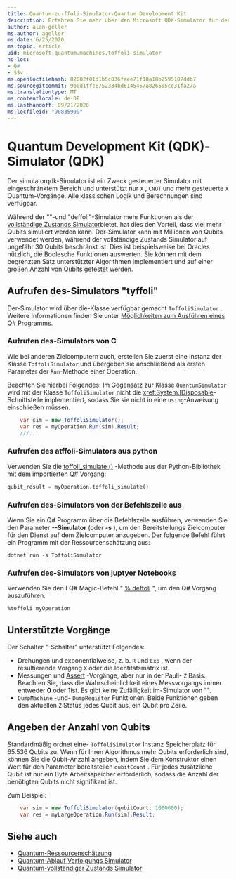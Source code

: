 ```yaml
---
title: Quantum-zu-ffoli-Simulator-Quantum Development Kit
description: Erfahren Sie mehr über den Microsoft QDK-Simulator für den Einsatz von Microsoft QDK, einen speziellen Zweck-Quantum-Simulator, der mit Millionen von Qubits verwendet werden kann
author: alan-geller
ms.author: ageller
ms.date: 6/25/2020
ms.topic: article
uid: microsoft.quantum.machines.toffoli-simulator
no-loc:
- Q#
- $$v
ms.openlocfilehash: 82882f01d1b5c036faee71f18a18b2595107ddb7
ms.sourcegitcommit: 9b0d1ffc8752334bd6145457a826505cc31fa27a
ms.translationtype: MT
ms.contentlocale: de-DE
ms.lasthandoff: 09/21/2020
ms.locfileid: "90835909"
---
```

# <a name="quantum-development-kit-qdk-toffoli-simulator"></a>Quantum Development Kit (QDK)-Simulator (QDK)

Der simulatorqdk-Simulator ist ein Zweck gesteuerter Simulator mit eingeschränktem Bereich und unterstützt nur `X` , `CNOT` und mehr gesteuerte `X` Quantum-Vorgänge. Alle klassischen Logik und Berechnungen sind verfügbar.

Während der ""-und "deffoli"-Simulator mehr Funktionen als der [vollständige Zustands Simulator](xref:microsoft.quantum.machines.full-state-simulator)bietet, hat dies den Vorteil, dass viel mehr Qubits simuliert werden kann. Der-Simulator kann mit Millionen von Qubits verwendet werden, während der vollständige Zustands Simulator auf ungefähr 30 Qubits beschränkt ist. Dies ist beispielsweise bei Oracles nützlich, die Boolesche Funktionen auswerten. Sie können mit dem begrenzten Satz unterstützter Algorithmen implementiert und auf einer großen Anzahl von Qubits getestet werden.

## <a name="invoking-the-toffoli-simulator"></a>Aufrufen des-Simulators "tyffoli"

Der-Simulator wird über die-Klasse verfügbar gemacht `ToffoliSimulator` . Weitere Informationen finden Sie unter [Möglichkeiten zum Ausführen eines Q# Programms](xref:microsoft.quantum.guide.host-programs).

### <a name="invoking-the-toffoli-simulator-from-c"></a>Aufrufen des-Simulators von C #

Wie bei anderen Zielcomputern auch, erstellen Sie zuerst eine Instanz der Klasse `ToffoliSimulator` und übergeben sie anschließend als ersten Parameter der `Run`-Methode einer Operation.

Beachten Sie hierbei Folgendes: Im Gegensatz zur Klasse `QuantumSimulator` wird mit der Klasse `ToffoliSimulator` nicht die <xref:System.IDisposable>-Schnittstelle implementiert, sodass Sie sie nicht in eine `using`-Anweisung einschließen müssen.

```csharp
    var sim = new ToffoliSimulator();
    var res = myOperation.Run(sim).Result;
    ///...
```

### <a name="invoking-the-toffoli-simulator-from-python"></a>Aufrufen des atffoli-Simulators aus python

Verwenden Sie die [toffoli_simulate ()](https://docs.microsoft.com/python/qsharp-core/qsharp.loader.qsharpcallable) -Methode aus der Python-Bibliothek mit dem importierten Q# Vorgang:

```python
qubit_result = myOperation.toffoli_simulate()
```

### <a name="invoking-the-toffoli-simulator-from-the-command-line"></a>Aufrufen des-Simulators von der Befehlszeile aus

Wenn Sie ein Q# Programm über die Befehlszeile ausführen, verwenden Sie den Parameter **--Simulator** (oder **-s** ), um den Bereitstellungs Zielcomputer für den Dienst auf dem Zielcomputer anzugeben. Der folgende Befehl führt ein Programm mit der Ressourcenschätzung aus: 

```dotnetcli
dotnet run -s ToffoliSimulator
```

### <a name="invoking-the-toffoli-simulator-from-juptyer-notebooks"></a>Aufrufen des-Simulators von juptyer Notebooks

Verwenden Sie den I Q# Magic-Befehl " [% deffoli](xref:microsoft.quantum.iqsharp.magic-ref.toffoli) ", um den Q# Vorgang auszuführen.

```
%toffoli myOperation
```

## <a name="supported-operations"></a>Unterstützte Vorgänge

Der Schalter "-Schalter" unterstützt Folgendes:

* Drehungen und exponentialweise, z. b. `R` und `Exp` , wenn der resultierende Vorgang `X` oder die Identitätsmatrix ist.
* Messungen und [Assert](xref:microsoft.quantum.diagnostics.assertmeasurement) -Vorgänge, aber nur in der Pauli- `Z` Basis. Beachten Sie, dass die Wahrscheinlichkeit eines Messvorgangs immer entweder **0** oder **1**ist. Es gibt keine Zufälligkeit im-Simulator von "".
* `DumpMachine` -und- `DumpRegister` Funktionen.
Beide Funktionen geben den aktuellen `Z` Status jedes Qubit aus, ein Qubit pro Zeile.

## <a name="specifying-the-number-of-qubits"></a>Angeben der Anzahl von Qubits

Standardmäßig ordnet eine- `ToffoliSimulator` Instanz Speicherplatz für 65.536 Qubits zu.
Wenn für Ihren Algorithmus mehr Qubits erforderlich sind, können Sie die Qubit-Anzahl angeben, indem Sie dem Konstruktor einen Wert für den Parameter bereitstellen `qubitCount` .
Für jedes zusätzliche Qubit ist nur ein Byte Arbeitsspeicher erforderlich, sodass die Anzahl der benötigten Qubits nicht signifikant ist.

Zum Beispiel:

```csharp
    var sim = new ToffoliSimulator(qubitCount: 1000000);
    var res = myLargeOperation.Run(sim).Result;
```

## <a name="see-also"></a>Siehe auch

- [Quantum-Ressourcenschätzung](xref:microsoft.quantum.machines.resources-estimator)
- [Quantum-Ablauf Verfolgungs Simulator](xref:microsoft.quantum.machines.qc-trace-simulator.intro)
- [Quantum-vollständiger Zustands Simulator](xref:microsoft.quantum.machines.full-state-simulator) 
